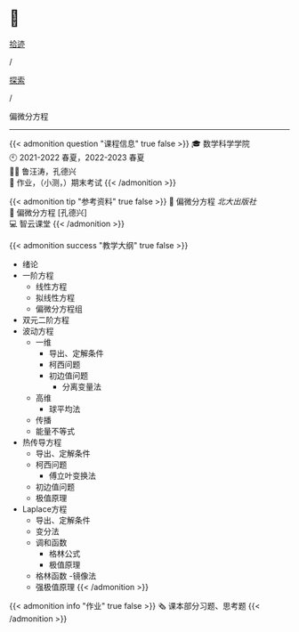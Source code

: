 # 🏫


<div class="nav-tab">
  <a href="../../../cages"><p class="not">拾迹</p></a><p class="not">/</p>
  <a href="../"><p class="not">探索</p></a>
  <p class="now">/</p><p class="now">偏微分方程</p>
</div>

---

{{< admonition question "课程信息" true false >}}
🎓 数学科学学院<br>
🕙 2021-2022 春夏，2022-2023 春夏<br>
🧑‍🏫 鲁汪涛，孔德兴<br>
📝 作业，（小测，）期末考试
{{< /admonition >}}

{{< admonition tip "参考资料" true false >}}
📓 偏微分方程 *北大出版社*<br>
📓 偏微分方程 [孔德兴]<br>
💻 智云课堂
{{< /admonition >}}

{{< admonition success "教学大纲" true false >}}
- 绪论
- 一阶方程
  - 线性方程
  - 拟线性方程
  - 偏微分方程组
- 双元二阶方程
- 波动方程
  - 一维
      - 导出、定解条件
      - 柯西问题
      - 初边值问题
          - 分离变量法
  - 高维
      - 球平均法
  - 传播
  - 能量不等式
- 热传导方程
  - 导出、定解条件
  - 柯西问题
      - 傅立叶变换法
  - 初边值问题
  - 极值原理
- Laplace方程
  - 导出、定解条件
  - 变分法
  - 调和函数
      - 格林公式
      - 极值原理
  - 格林函数
      -镜像法
  - 强极值原理
{{< /admonition >}}

{{< admonition info "作业" true false >}}
🗞️ 课本部分习题、思考题
{{< /admonition >}}

<!--
{{< admonition failure "笔记" true false >}}
{{< /admonition >}}

{{< admonition note "经验" true false >}}
{{< /admonition >}}
-->



